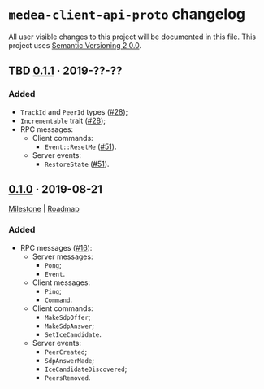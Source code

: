 `medea-client-api-proto` changelog
==================================

All user visible changes to this project will be documented in this file. This project uses [Semantic Versioning 2.0.0].




## TBD [0.1.1] · 2019-??-??
[0.1.1]: /../../tree/medea-client-api-proto-0.1.1/proto/client-api

### Added

- `TrackId` and `PeerId` types ([#28]);
- `Incrementable` trait ([#28]);
- RPC messages:
    - Client commands:
        - `Event::ResetMe` ([#51]).
    - Server events:
        - `RestoreState` ([#51]).

[#28]: /../../pull/28
[#51]: /../../pull/51




## [0.1.0] · 2019-08-21
[0.1.0]: /../../tree/medea-client-api-proto-0.1.0/proto/client-api

[Milestone](/../../milestone/1) | [Roadmap](/../../issues/8)

### Added

- RPC messages ([#16](/../../pull/16)):
    - Server messages:
        - `Pong`;
        - `Event`.
    - Client messages:
        - `Ping`;
        - `Command`.
    - Client commands:
        - `MakeSdpOffer`;
        - `MakeSdpAnswer`;
        - `SetIceCandidate`.
    - Server events:
        - `PeerCreated`;
        - `SdpAnswerMade`;
        - `IceCandidateDiscovered`;
        - `PeersRemoved`.





[Semantic Versioning 2.0.0]: https://semver.org
